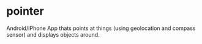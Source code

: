 # pointer

Android/IPhone App thats points at things (using geolocation and compass sensor) and displays objects around.